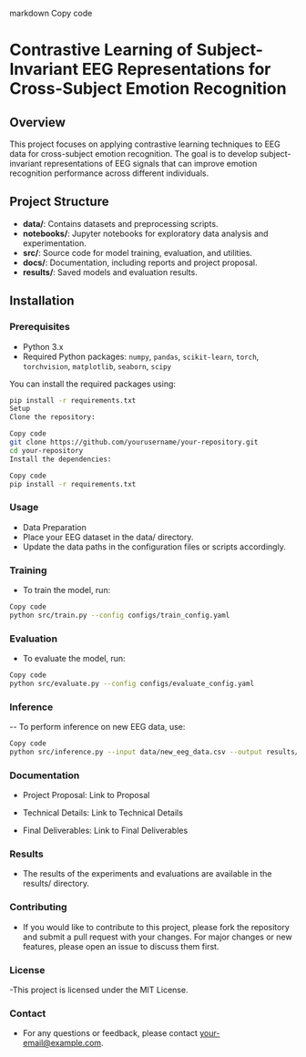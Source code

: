 markdown
Copy code
# Contrastive Learning of Subject-Invariant EEG Representations for Cross-Subject Emotion Recognition

## Overview

This project focuses on applying contrastive learning techniques to EEG data for cross-subject emotion recognition. The goal is to develop subject-invariant representations of EEG signals that can improve emotion recognition performance across different individuals.

## Project Structure

- **data/**: Contains datasets and preprocessing scripts.
- **notebooks/**: Jupyter notebooks for exploratory data analysis and experimentation.
- **src/**: Source code for model training, evaluation, and utilities.
- **docs/**: Documentation, including reports and project proposal.
- **results/**: Saved models and evaluation results.

## Installation

### Prerequisites

- Python 3.x
- Required Python packages: `numpy`, `pandas`, `scikit-learn`, `torch`, `torchvision`, `matplotlib`, `seaborn`, `scipy`

You can install the required packages using:

```bash
pip install -r requirements.txt
Setup
Clone the repository:
```

```bash
Copy code
git clone https://github.com/yourusername/your-repository.git
cd your-repository
Install the dependencies:
```
```bash
Copy code
pip install -r requirements.txt
```

### Usage

- Data Preparation
- Place your EEG dataset in the data/ directory.
- Update the data paths in the configuration files or scripts accordingly.

### Training
- To train the model, run:

```bash
Copy code
python src/train.py --config configs/train_config.yaml
```
### Evaluation
- To evaluate the model, run:

```bash
Copy code
python src/evaluate.py --config configs/evaluate_config.yaml
```
### Inference
-- To perform inference on new EEG data, use:

```bash
Copy code
python src/inference.py --input data/new_eeg_data.csv --output results/inference_results.csv
```
### Documentation
- Project Proposal: Link to Proposal

- Technical Details: Link to Technical Details

- Final Deliverables: Link to Final Deliverables

### Results
- The results of the experiments and evaluations are available in the results/ directory.

### Contributing
- If you would like to contribute to this project, please fork the repository and submit a pull request with your changes. For major changes or new features, please open an issue to discuss them first.

### License
-This project is licensed under the MIT License.

### Contact
- For any questions or feedback, please contact your-email@example.com.

